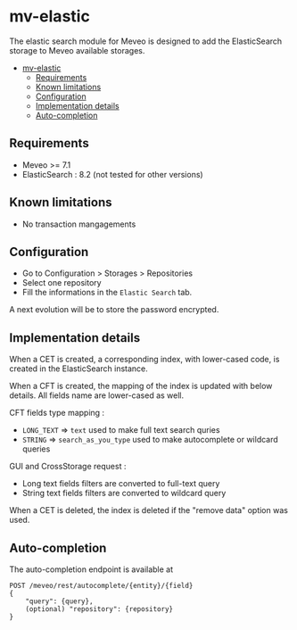 # mv-elastic

The elastic search module for Meveo is designed to add the ElasticSearch storage to Meveo available storages.

- [mv-elastic](#mv-elastic)
  - [Requirements](#requirements)
  - [Known limitations](#known-limitations)
  - [Configuration](#configuration)
  - [Implementation details](#implementation-details)
  - [Auto-completion](#auto-completion)

## Requirements

- Meveo >= 7.1
- ElasticSearch : 8.2 (not tested for other versions)

## Known limitations

- No transaction mangagements

## Configuration

- Go to Configuration > Storages > Repositories
- Select one repository
- Fill the informations in the `Elastic Search` tab.

A next evolution will be to store the password encrypted.

## Implementation details

When a CET is created, a corresponding index, with lower-cased code, is created in the ElasticSearch instance.

When a CFT is created, the mapping of the index is updated with below details. All fields name are lower-cased as well.

CFT fields type mapping : 
- `LONG_TEXT` => `text` used to make full text search quries
- `STRING` => `search_as_you_type` used to make autocomplete or wildcard queries

GUI and CrossStorage request :
- Long text fields filters are converted to full-text query
- String text fields filters are converted to wildcard query

When a CET is deleted, the index is deleted if the "remove data" option was used.

## Auto-completion

The auto-completion endpoint is available at 
```shell
POST /meveo/rest/autocomplete/{entity}/{field}
{
    "query": {query},
    (optional) "repository": {repository}
}
```